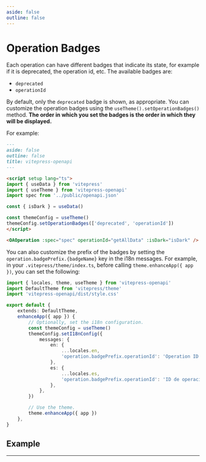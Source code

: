 ```yaml
---
aside: false
outline: false
---
```


# Operation Badges

Each operation can have different badges that indicate its state, for example if it is deprecated, the operation id, etc. The available badges are:

- `deprecated`
- `operationId`

By default, only the `deprecated` badge is shown, as appropriate. You can customize the operation badges using the `useTheme().setOperationBadges()` method. **The order in which you set the badges is the order in which they will be displayed.**

For example:

```markdown
---
aside: false
outline: false
title: vitepress-openapi
---

<script setup lang="ts">
import { useData } from 'vitepress'
import { useTheme } from 'vitepress-openapi'
import spec from '../public/openapi.json'

const { isDark } = useData()

const themeConfig = useTheme()
themeConfig.setOperationBadges(['deprecated', 'operationId'])
</script>

<OAOperation :spec="spec" operationId="getAllData" :isDark="isDark" />
```

You can also customize the prefix of the badges by setting the `operation.badgePrefix.{badgeName}` key in the i18n messages. For example, in your `.vitepress/theme/index.ts`, before calling `theme.enhanceApp({ app })`, you can set the following:

```typescript
import { locales, theme, useTheme } from 'vitepress-openapi'
import DefaultTheme from 'vitepress/theme'
import 'vitepress-openapi/dist/style.css'

export default {
    extends: DefaultTheme,
    enhanceApp({ app }) {
        // Optionally, set the i18n configuration.
        const themeConfig = useTheme()
        themeConfig.setI18nConfig({
            messages: {
                en: {
                    ...locales.en,
                    'operation.badgePrefix.operationId': 'Operation ID: ',
                },
                es: {
                    ...locales.es,
                    'operation.badgePrefix.operationId': 'ID de operación: ',
                },
            },
        })

        // Use the theme.
        theme.enhanceApp({ app })
    },
}

```

## Example

---

<script setup lang="ts">
import { useData } from 'vitepress'
import { useTheme } from 'vitepress-openapi'
import spec from '../public/openapi.json'

const { isDark } = useData()

const themeConfig = useTheme()
themeConfig.setOperationBadges(['deprecated', 'operationId'])
</script>

<OAOperation :spec="spec" operationId="getAllData" :isDark="isDark" />
